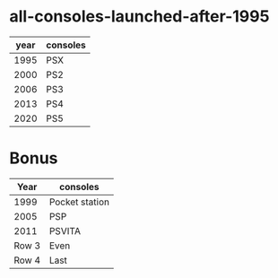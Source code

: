 # all-consoles-launched-after-1995

| year     | consoles | 
|----------|----------|
| 1995     | PSX      | 
| 2000     | PS2      |
| 2006     | PS3      |
| 2013     | PS4      |
| 2020     | PS5      |




# Bonus

| Year     | consoles | 
|----------|----------|
| 1999     | Pocket station |
| 2005     | PSP      | 
| 2011     | PSVITA   |
| Row 3    | Even     | 
| Row 4    | Last     | 

